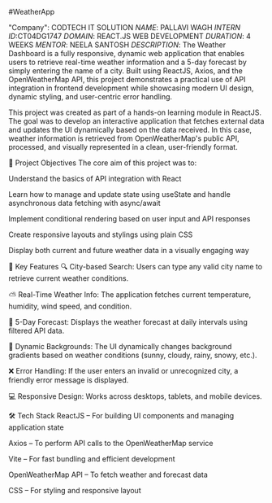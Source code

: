 #WeatherApp

"Company": CODTECH IT SOLUTION
*NAME*: PALLAVI WAGH
*INTERN ID*:CT04DG1747
*DOMAIN*: REACT.JS WEB DEVELOPMENT
*DURATION*: 4 WEEKS
*MENTOR*: NEELA SANTOSH
*DESCRIPTION*: The Weather Dashboard is a fully responsive, dynamic web application that enables users to retrieve real-time weather information and a 5-day forecast by simply entering the name of a city. Built using ReactJS, Axios, and the OpenWeatherMap API, this project demonstrates a practical use of API integration in frontend development while showcasing modern UI design, dynamic styling, and user-centric error handling.

This project was created as part of a hands-on learning module in ReactJS. The goal was to develop an interactive application that fetches external data and updates the UI dynamically based on the data received. In this case, weather information is retrieved from OpenWeatherMap's public API, processed, and visually represented in a clean, user-friendly format.

🚀 Project Objectives
The core aim of this project was to:

Understand the basics of API integration with React

Learn how to manage and update state using useState and handle asynchronous data fetching with async/await

Implement conditional rendering based on user input and API responses

Create responsive layouts and stylings using plain CSS

Display both current and future weather data in a visually engaging way

🔧 Key Features
🔍 City-based Search: Users can type any valid city name to retrieve current weather conditions.

⛅ Real-Time Weather Info: The application fetches current temperature, humidity, wind speed, and condition.

📅 5-Day Forecast: Displays the weather forecast at daily intervals using filtered API data.

🎨 Dynamic Backgrounds: The UI dynamically changes background gradients based on weather conditions (sunny, cloudy, rainy, snowy, etc.).

❌ Error Handling: If the user enters an invalid or unrecognized city, a friendly error message is displayed.

💻 Responsive Design: Works across desktops, tablets, and mobile devices.

🛠️ Tech Stack
ReactJS – For building UI components and managing application state

Axios – To perform API calls to the OpenWeatherMap service

Vite – For fast bundling and efficient development

OpenWeatherMap API – To fetch weather and forecast data

CSS – For styling and responsive layout
